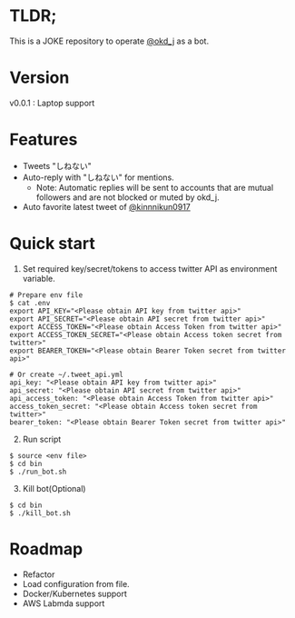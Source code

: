 # TLDR;
This is a JOKE repository to operate [@okd_j](https://twitter.com/okd_j) as a bot.

# Version
v0.0.1 : Laptop support

# Features
* Tweets "しねない"
* Auto-reply with "しねない" for mentions.
  * Note: Automatic replies will be sent to accounts that are mutual followers and are not blocked or muted by okd_j.
* Auto favorite latest tweet of [@kinnnikun0917](https://twitter.com/kinnikun0917)

# Quick start
1. Set required key/secret/tokens to access twitter API as environment variable.
```
# Prepare env file
$ cat .env
export API_KEY="<Please obtain API key from twitter api>"
export API_SECRET="<Please obtain API secret from twitter api>"
export ACCESS_TOKEN="<Please obtain Access Token from twitter api>"
export ACCESS_TOKEN_SECRET="<Please obtain Access token secret from twitter>"
export BEARER_TOKEN="<Please obtain Bearer Token secret from twitter api>"

# Or create ~/.tweet_api.yml
api_key: "<Please obtain API key from twitter api>"
api_secret: "<Please obtain API secret from twitter api>"
api_access_token: "<Please obtain Access Token from twitter api>"
access_token_secret: "<Please obtain Access token secret from twitter>"
bearer_token: "<Please obtain Bearer Token secret from twitter api>"

```


2. Run script
```
$ source <env file>
$ cd bin
$ ./run_bot.sh
```

3. Kill bot(Optional)
```
$ cd bin
$ ./kill_bot.sh
```

# Roadmap
* Refactor
* Load configuration from file.
* Docker/Kubernetes support
* AWS Labmda support
